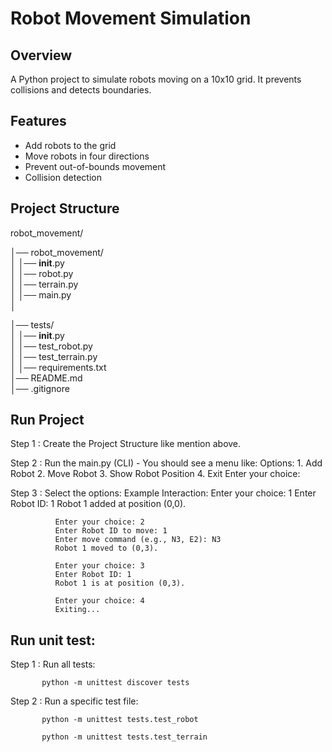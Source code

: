 # Robot Movement Simulation

## Overview
A Python project to simulate robots moving on a 10x10 grid. It prevents collisions and detects boundaries.

## Features
- Add robots to the grid
- Move robots in four directions
- Prevent out-of-bounds movement
- Collision detection

## Project Structure

robot_movement/

│── robot_movement/         
│   │── __init__.py         
│   │── robot.py            
│   │── terrain.py          
│   │── main.py             
│

│── tests/                  
│   │── __init__.py         
│   │── test_robot.py       
│   │── test_terrain.py  
│
│── requirements.txt        
│── README.md               
│── .gitignore    


## Run Project 
 Step 1 : Create the Project Structure like mention above.
 
 Step 2 : Run the main.py (CLI)
            - You should see a menu like:
               Options:
                 1. Add Robot
                 2. Move Robot
                 3. Show Robot Position
                 4. Exit
                 Enter your choice:

Step 3 : Select the options:
            Example Interaction:
              Enter your choice: 1
              Enter Robot ID: 1
              Robot 1 added at position (0,0).

              Enter your choice: 2
              Enter Robot ID to move: 1
              Enter move command (e.g., N3, E2): N3
              Robot 1 moved to (0,3).

              Enter your choice: 3
              Enter Robot ID: 1
              Robot 1 is at position (0,3).

              Enter your choice: 4
              Exiting...

## Run unit test:
Step 1 : Run all tests:

           python -m unittest discover tests
           
Step 2 : Run a specific test file:

           python -m unittest tests.test_robot
           
           python -m unittest tests.test_terrain


